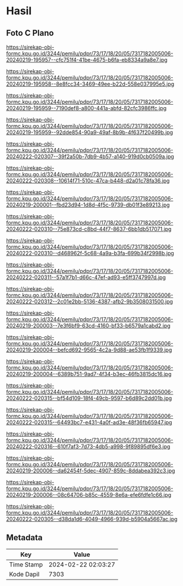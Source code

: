 # Hasil

## Foto C Plano

https://sirekap-obj-formc.kpu.go.id/3244/pemilu/pdpr/73/17/18/20/05/7317182005006-20240219-195957--cfc751f4-41be-4675-b6fa-eb8334a9a8e7.jpg

https://sirekap-obj-formc.kpu.go.id/3244/pemilu/pdpr/73/17/18/20/05/7317182005006-20240219-195958--8e8fcc34-3469-49ee-b22d-558e037995e5.jpg

https://sirekap-obj-formc.kpu.go.id/3244/pemilu/pdpr/73/17/18/20/05/7317182005006-20240219-195959--7190def8-a800-441a-abfd-82cfc3986ffc.jpg

https://sirekap-obj-formc.kpu.go.id/3244/pemilu/pdpr/73/17/18/20/05/7317182005006-20240219-195959--92dde854-90a9-49af-8b9b-4f637f20499b.jpg

https://sirekap-obj-formc.kpu.go.id/3244/pemilu/pdpr/73/17/18/20/05/7317182005006-20240222-020307--39f2a50b-7db9-4b57-a140-919d0cb0509a.jpg

https://sirekap-obj-formc.kpu.go.id/3244/pemilu/pdpr/73/17/18/20/05/7317182005006-20240222-020308--10614f71-510c-47ca-b448-d2a01c78fa36.jpg

https://sirekap-obj-formc.kpu.go.id/3244/pemilu/pdpr/73/17/18/20/05/7317182005006-20240219-200001--fbd23d94-1d8d-4f5c-9739-db01f3e89213.jpg

https://sirekap-obj-formc.kpu.go.id/3244/pemilu/pdpr/73/17/18/20/05/7317182005006-20240222-020310--75e873cd-c8bd-44f7-8637-6bb1db517071.jpg

https://sirekap-obj-formc.kpu.go.id/3244/pemilu/pdpr/73/17/18/20/05/7317182005006-20240222-020310--d468962f-5c68-4a9a-b3fa-699b34f2998b.jpg

https://sirekap-obj-formc.kpu.go.id/3244/pemilu/pdpr/73/17/18/20/05/7317182005006-20240222-020311--57a1f7b1-d66c-47ef-ad93-e5ff3747997d.jpg

https://sirekap-obj-formc.kpu.go.id/3244/pemilu/pdpr/73/17/18/20/05/7317182005006-20240222-020312--2c01e2bb-5136-4387-afb2-9b3508031500.jpg

https://sirekap-obj-formc.kpu.go.id/3244/pemilu/pdpr/73/17/18/20/05/7317182005006-20240219-200003--7e3f6bf9-63cd-4160-bf33-b6579a1cabd2.jpg

https://sirekap-obj-formc.kpu.go.id/3244/pemilu/pdpr/73/17/18/20/05/7317182005006-20240219-200004--befcd692-9565-4c2a-9d88-ae53fb1f9339.jpg

https://sirekap-obj-formc.kpu.go.id/3244/pemilu/pdpr/73/17/18/20/05/7317182005006-20240219-200004--6389b751-9ad7-4f34-b3ec-46fb3815dc16.jpg

https://sirekap-obj-formc.kpu.go.id/3244/pemilu/pdpr/73/17/18/20/05/7317182005006-20240222-020315--bf54d109-18f4-49cb-9597-b6d89c2dd01b.jpg

https://sirekap-obj-formc.kpu.go.id/3244/pemilu/pdpr/73/17/18/20/05/7317182005006-20240222-020315--64493bc7-e431-4a0f-ad3e-48f36fb65947.jpg

https://sirekap-obj-formc.kpu.go.id/3244/pemilu/pdpr/73/17/18/20/05/7317182005006-20240222-020316--610f7af3-7d73-4db5-a998-9f89895df6e3.jpg

https://sirekap-obj-formc.kpu.go.id/3244/pemilu/pdpr/73/17/18/20/05/7317182005006-20240219-200006--da62454f-5dec-4907-859c-8ddabea392c3.jpg

https://sirekap-obj-formc.kpu.go.id/3244/pemilu/pdpr/73/17/18/20/05/7317182005006-20240219-200006--08c64706-b85c-4559-8e6a-efe6fdfe1c66.jpg

https://sirekap-obj-formc.kpu.go.id/3244/pemilu/pdpr/73/17/18/20/05/7317182005006-20240222-020305--d38da1d6-4049-4966-939d-b5904a5667ac.jpg


## Metadata

| Key        | Value               |
| ---------- | ------------------- |
| Time Stamp | 2024-02-22 02:03:27 |
| Kode Dapil | 7303                |



